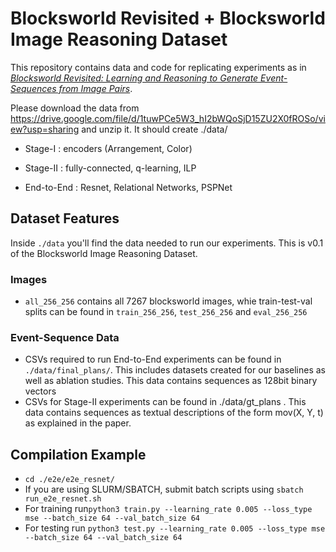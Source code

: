 # Blocksworld Revisited + Blocksworld Image Reasoning Dataset
This repository contains data and code for replicating experiments as in  [*Blocksworld Revisited: Learning and Reasoning to Generate Event-Sequences from Image Pairs*](https://www.yezhouyang.engineering.asu.edu "Temp").

Please download the data from https://drive.google.com/file/d/1tuwPCe5W3_hI2bWQoSjD15ZU2X0fROSo/view?usp=sharing and unzip it. It should create ./data/ 

- Stage-I     : encoders (Arrangement, Color)

- Stage-II    : fully-connected, q-learning, ILP

- End-to-End  : Resnet, Relational Networks, PSPNet

## Dataset Features
Inside ```./data``` you'll find the data needed to run our experiments. This is v0.1 of the Blocksworld Image Reasoning Dataset.  
### Images
- ```all_256_256``` contains all 7267 blocksworld images, whie train-test-val splits can be found in ```train_256_256```, ```test_256_256``` and ```eval_256_256```

### Event-Sequence Data
- CSVs required to run End-to-End experiments can be found in ```./data/final_plans/```. This includes datasets created for our baselines as well as ablation studies. This data contains sequences as 128bit binary vectors
- CSVs for Stage-II experiments can be found in ./data/gt_plans . This data contains sequences as textual descriptions of the form mov(X, Y, t) as explained in the paper.
## Compilation Example
- ```cd ./e2e/e2e_resnet/```
- If you are using SLURM/SBATCH, submit batch scripts using ```sbatch run_e2e_resnet.sh```
- For training run```python3 train.py --learning_rate 0.005 --loss_type mse --batch_size 64 --val_batch_size 64```
- For testing run ```python3 test.py --learning_rate 0.005 --loss_type mse --batch_size 64 --val_batch_size 64```


